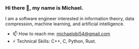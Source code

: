 ### Hi there 👋, my name is Michael.
I am a software engineer interested in information theory, data compression, machine learning, and artificial intelligence.
- 📫 How to reach me: michaelobi54@gmail.com
- ⚡ Technical Skills: C++, C, Python, Rust.
